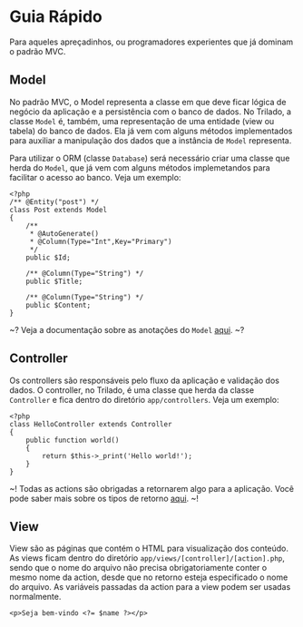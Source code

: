 # Guia Rápido #
Para aqueles apreçadinhos, ou programadores experientes que já dominam o padrão MVC.

## Model ##
No padrão MVC, o Model representa a classe em que deve ficar lógica de negócio da aplicação e a persistência com o banco de dados. No Trilado, a classe `Model` é, também, uma representação de uma entidade (view ou tabela) do banco de dados. Ela já vem com alguns métodos implementados para auxiliar a manipulação dos dados que a instância de `Model` representa.

Para utilizar o ORM (classe `Database`) será necessário criar uma classe que herda do `Model`, que já vem com alguns métodos implemetandos para facilitar o acesso ao banco. Veja um exemplo:

	<?php
	/** @Entity("post") */
	class Post extends Model
	{
		/**
		 * @AutoGenerate()
		 * @Column(Type="Int",Key="Primary")
		 */
		public $Id;

		/** @Column(Type="String") */
		public $Title;

		/** @Column(Type="String") */
		public $Content;
	}

~? Veja a documentação sobre as anotações do `Model` [aqui](~/guide/model/annotation). ~?

## Controller ##
Os controllers são responsáveis pelo fluxo da aplicação e validação dos dados. O controller, no Trilado, é uma classe que herda da classe `Controller` e fica dentro do diretório `app/controllers`. Veja um exemplo:

	<?php
	class HelloController extends Controller
	{
		public function world()
		{
			return $this->_print('Hello world!');
		}
	}

~! Todas as actions são obrigadas a retornarem algo para a aplicação. Você pode saber mais sobre os tipos de retorno [aqui](~/guide/controller/return). ~!

## View ##
View são as páginas que contém o HTML para visualização dos conteúdo. As views ficam dentro do diretório `app/views/[controller]/[action].php`, sendo que o nome do arquivo não precisa obrigatoriamente conter o mesmo nome da action, desde que no retorno esteja especificado o nome do arquivo. As variáveis passadas da action para a view podem ser usadas normalmente.

	<p>Seja bem-vindo <?= $name ?></p>
